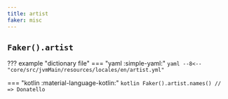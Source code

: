 ```yaml
---
title: artist
faker: misc
---
```


## `Faker().artist`

??? example "dictionary file"
    === "yaml :simple-yaml:"
        ```yaml
        --8<-- "core/src/jvmMain/resources/locales/en/artist.yml"
        ```

=== "kotlin :material-language-kotlin:"
    ```kotlin
    Faker().artist.names() // => Donatello
    ```
